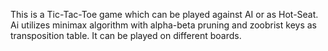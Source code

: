 This is a Tic-Tac-Toe game which can be played against AI or as Hot-Seat.
Ai utilizes minimax algorithm with alpha-beta pruning and zoobrist keys as transposition table.
It can be played on different boards.
